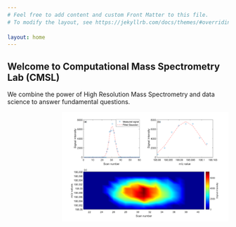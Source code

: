 ```yaml
---
# Feel free to add content and custom Front Matter to this file.
# To modify the layout, see https://jekyllrb.com/docs/themes/#overriding-theme-defaults

layout: home
---
```


## Welcome to Computational Mass Spectrometry Lab (CMSL)

We combine the power of High Resolution Mass Spectrometry and data science to answer fundamental questions.

<img align="right" height="250px" width="380px" src="https://raw.githubusercontent.com/ComputMassSpecLab/CMSL/gh-pages/assets/LCMS1.png">
